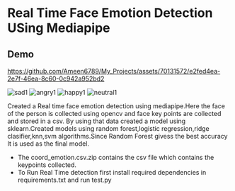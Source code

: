 <h1>Real Time Face Emotion Detection USing Mediapipe</h1>

<h2>Demo</h2>

https://github.com/Ameen6789/My_Projects/assets/70131572/e2fed4ea-2e7f-46ea-8c60-0c942a952bd2

![sad1](https://github.com/Ameen6789/My_Projects/assets/70131572/84e35a0c-433f-4271-b453-2797238f89b3)
![angry1](https://github.com/Ameen6789/My_Projects/assets/70131572/2f4e2eb1-a341-42ff-86d3-8d571c4c11ce)
![happy1](https://github.com/Ameen6789/My_Projects/assets/70131572/7069a9ee-93d6-44f8-b8ce-92ae3069b5f2)
![neutral1](https://github.com/Ameen6789/My_Projects/assets/70131572/101c1283-a797-4629-aad8-6a01bacc96a1)


Created a Real time face emotion detection using mediapipe.Here the face of the person is collected using opencv and face key points are collected and stored in a csv.
By using that data created a model using sklearn.Created models using random forest,logistic regression,ridge clasifier,knn,svm algorithms.Since Random Forest givess the best 
accuracy It is used as the final model.
<ul>
<li>The coord_emotion.csv.zip contains the csv file which contains the keypoints collected. 

<li>To Run Real Time detection first install required dependencies in requirements.txt and run test.py </li>
</ul> 
